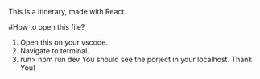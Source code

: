 This is a itinerary, made with React.

#How to open this file?
  1. Open this on your vscode.
  2. Navigate to terminal.
  3. run> npm run dev
You should see the porject in your localhost.
Thank You!
